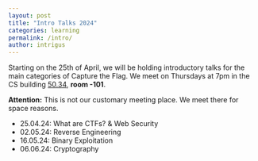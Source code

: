 ```yaml
---
layout: post
title: "Intro Talks 2024"
categories: learning
permalink: /intro/
author: intrigus
---
```


Starting on the 25th of April, we will be holding introductory talks for the main categories of Capture the Flag.
We meet on Thursdays at 7pm in the CS building [50.34](https://www.kit.edu/campusplan/), **room -101**.

**Attention:** This is not our customary meeting place. We meet there for space reasons.

 * 25.04.24: What are CTFs? & Web Security
 * 02.05.24: Reverse Engineering
 * 16.05.24: Binary Exploitation
 * 06.06.24: Cryptography
